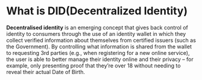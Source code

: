 # What is DID(Decentralized Identity)

**Decentralised identity** is an emerging concept that gives back control of identity to consumers through the use of an identity wallet in which they collect verified information about themselves from certified issuers (such as the Government). By controlling what information is shared from the wallet to requesting 3rd parties (e.g., when registering for a new online service), the user is able to better manage their identity online and their privacy – for example, only presenting proof that they’re over 18 without needing to reveal their actual Date of Birth.

